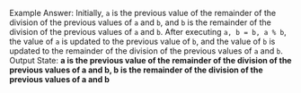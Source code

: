Example Answer:
Initially, `a` is the previous value of the remainder of the division of the previous values of `a` and `b`, and `b` is the remainder of the division of the previous values of `a` and `b`. After executing `a, b = b, a % b`, the value of `a` is updated to the previous value of `b`, and the value of `b` is updated to the remainder of the division of the previous values of `a` and `b`. 
Output State: **a is the previous value of the remainder of the division of the previous values of a and b, b is the remainder of the division of the previous values of a and b**